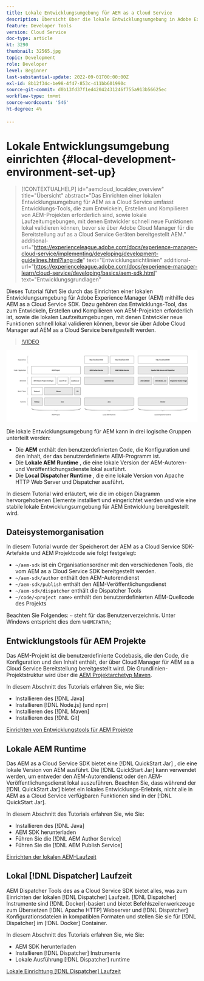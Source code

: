 ```yaml
---
title: Lokale Entwicklungsumgebung für AEM as a Cloud Service
description: Übersicht über die lokale Entwicklungsumgebung in Adobe Experience Manager (AEM).
feature: Developer Tools
version: Cloud Service
doc-type: article
kt: 3290
thumbnail: 32565.jpg
topic: Development
role: Developer
level: Beginner
last-substantial-update: 2022-09-01T00:00:00Z
exl-id: 8b12f34c-be98-4f47-853c-411bb601990c
source-git-commit: d0b13fd37f1ed42042431246f755a913b56625ec
workflow-type: tm+mt
source-wordcount: '546'
ht-degree: 4%

---
```


# Lokale Entwicklungsumgebung einrichten {#local-development-environment-set-up}

>[!CONTEXTUALHELP]
>id="aemcloud_localdev_overview"
>title="Übersicht"
>abstract="Das Einrichten einer lokalen Entwicklungsumgebung für AEM as a Cloud Service umfasst Entwicklungs-Tools, die zum Entwickeln, Erstellen und Kompilieren von AEM-Projekten erforderlich sind, sowie lokale Laufzeitumgebungen, mit denen Entwickler schnell neue Funktionen lokal validieren können, bevor sie über Adobe Cloud Manager für die Bereitstellung auf as a Cloud Service Geräten bereitgestellt AEM."
>additional-url="https://experienceleague.adobe.com/docs/experience-manager-cloud-service/implementing/developing/development-guidelines.html?lang=de" text="Entwicklungsrichtlinien"
>additional-url="https://experienceleague.adobe.com/docs/experience-manager-learn/cloud-service/developing/basics/aem-sdk.html" text="Entwicklungsgrundlagen"

Dieses Tutorial führt Sie durch das Einrichten einer lokalen Entwicklungsumgebung für Adobe Experience Manager (AEM) mithilfe des AEM as a Cloud Service SDK. Dazu gehören das Entwicklungs-Tool, das zum Entwickeln, Erstellen und Kompilieren von AEM-Projekten erforderlich ist, sowie die lokalen Laufzeitumgebungen, mit denen Entwickler neue Funktionen schnell lokal validieren können, bevor sie über Adobe Cloud Manager auf AEM as a Cloud Service bereitgestellt werden.

>[!VIDEO](https://video.tv.adobe.com/v/32565/?quality=12&learn=on)

![AEM as a Cloud Service Technologiestapel für lokale Entwicklungsumgebungen](./assets/overview/aem-sdk-technology-stack.png)

Die lokale Entwicklungsumgebung für AEM kann in drei logische Gruppen unterteilt werden:

+ Die __AEM__ enthält den benutzerdefinierten Code, die Konfiguration und den Inhalt, der das benutzerdefinierte AEM-Programm ist.
+ Die __Lokale AEM Runtime__ , die eine lokale Version der AEM-Autoren- und Veröffentlichungsdienste lokal ausführt.
+ Die __Local Dispatcher Runtime__ , die eine lokale Version von Apache HTTP Web Server und Dispatcher ausführt.

In diesem Tutorial wird erläutert, wie die im obigen Diagramm hervorgehobenen Elemente installiert und eingerichtet werden und wie eine stabile lokale Entwicklungsumgebung für AEM Entwicklung bereitgestellt wird.

## Dateisystemorganisation

In diesem Tutorial wurde der Speicherort der AEM as a Cloud Service SDK-Artefakte und AEM Projektcode wie folgt festgelegt:

+ `~/aem-sdk` ist ein Organisationsordner mit den verschiedenen Tools, die vom AEM as a Cloud Service SDK bereitgestellt werden.
+ `~/aem-sdk/author` enthält den AEM-Autorendienst
+ `~/aem-sdk/publish` enthält den AEM-Veröffentlichungsdienst
+ `~/aem-sdk/dispatcher` enthält die Dispatcher Tools
+ `~/code/<project name>` enthält den benutzerdefinierten AEM-Quellcode des Projekts

Beachten Sie Folgendes: `~` steht für das Benutzerverzeichnis. Unter Windows entspricht dies dem `%HOMEPATH%`;

## Entwicklungstools für AEM Projekte

Das AEM-Projekt ist die benutzerdefinierte Codebasis, die den Code, die Konfiguration und den Inhalt enthält, der über Cloud Manager für AEM as a Cloud Service Bereitstellung bereitgestellt wird. Die Grundlinien-Projektstruktur wird über die [AEM Projektarchetyp Maven](https://github.com/adobe/aem-project-archetype).

In diesem Abschnitt des Tutorials erfahren Sie, wie Sie:

+ Installieren des [!DNL Java]
+ Installieren [!DNL Node.js] (und npm)
+ Installieren des [!DNL Maven]
+ Installieren des [!DNL Git]

[Einrichten von Entwicklungstools für AEM Projekte](./development-tools.md)

## Lokale AEM Runtime

Das AEM as a Cloud Service SDK bietet eine [!DNL QuickStart Jar] , die eine lokale Version von AEM ausführt. Die [!DNL QuickStart Jar] kann verwendet werden, um entweder den AEM-Autorendienst oder den AEM-Veröffentlichungsdienst lokal auszuführen. Beachten Sie, dass während der [!DNL QuickStart Jar] bietet ein lokales Entwicklungs-Erlebnis, nicht alle in AEM as a Cloud Service verfügbaren Funktionen sind in der [!DNL QuickStart Jar].

In diesem Abschnitt des Tutorials erfahren Sie, wie Sie:

+ Installieren des [!DNL Java]
+ AEM SDK herunterladen
+ Führen Sie die [!DNL AEM Author Service]
+ Führen Sie die [!DNL AEM Publish Service]

[Einrichten der lokalen AEM-Laufzeit](./aem-runtime.md)

## Lokal [!DNL Dispatcher] Laufzeit

AEM Dispatcher Tools des as a Cloud Service SDK bietet alles, was zum Einrichten der lokalen [!DNL Dispatcher] Laufzeit. [!DNL Dispatcher] Instrumente sind [!DNL Docker]-basiert und bietet Befehlszeilenwerkzeuge zum Übersetzen [!DNL Apache HTTP] Webserver und [!DNL Dispatcher] Konfigurationsdateien in kompatiblen Formaten und stellen Sie sie für [!DNL Dispatcher] im [!DNL Docker] Container.

In diesem Abschnitt des Tutorials erfahren Sie, wie Sie:

+ AEM SDK herunterladen
+ Installieren [!DNL Dispatcher] Instrumente
+ Lokale Ausführung [!DNL Dispatcher] runtime

[Lokale Einrichtung [!DNL Dispatcher] Laufzeit](./dispatcher-tools.md)
